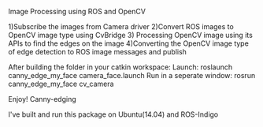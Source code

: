 Image Processing using ROS and OpenCV

1)Subscribe the images from Camera driver
2)Convert ROS images to OpenCV image type using CvBridge
3) Processing OpenCV image using its APIs to find the edges on the image
4)Converting the OpenCV image type of edge detection to ROS image messages and publish


After building the folder in your catkin workspace:
Launch: roslaunch canny_edge_my_face camera_face.launch
Run in a seperate window: rosrun canny_edge_my_face cv_camera

Enjoy! Canny-edging

I've built and run this package on Ubuntu(14.04) and ROS-Indigo
